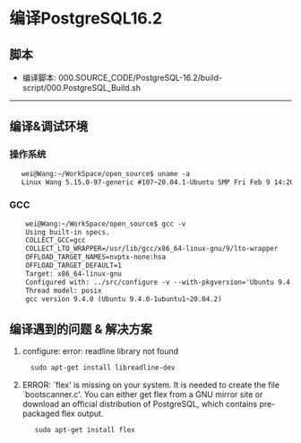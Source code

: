 # 编译PostgreSQL16.2
## 脚本
- 编译脚本: 000.SOURCE_CODE/PostgreSQL-16.2/build-script/000.PostgreSQL_Build.sh

---

## 编译&调试环境
### 操作系统
```txt
   wei@Wang:~/WorkSpace/open_source$ uname -a 
   Linux Wang 5.15.0-97-generic #107~20.04.1-Ubuntu SMP Fri Feb 9 14:20:11 UTC 2024 x86_64 x86_64 x86_64 GNU/Linux
```

### GCC
```txt
    wei@Wang:~/WorkSpace/open_source$ gcc -v
    Using built-in specs.
    COLLECT_GCC=gcc
    COLLECT_LTO_WRAPPER=/usr/lib/gcc/x86_64-linux-gnu/9/lto-wrapper
    OFFLOAD_TARGET_NAMES=nvptx-none:hsa
    OFFLOAD_TARGET_DEFAULT=1
    Target: x86_64-linux-gnu
    Configured with: ../src/configure -v --with-pkgversion='Ubuntu 9.4.0-1ubuntu1~20.04.2' --with-bugurl=file:///usr/share/doc/gcc-9/README.Bugs --enable-languages=c,ada,c++,go,brig,d,fortran,objc,obj-c++,gm2 --prefix=/usr --with-gcc-major-version-only --program-suffix=-9 --program-prefix=x86_64-linux-gnu- --enable-shared --enable-linker-build-id --libexecdir=/usr/lib --without-included-gettext --enable-threads=posix --libdir=/usr/lib --enable-nls --enable-clocale=gnu --enable-libstdcxx-debug --enable-libstdcxx-time=yes --with-default-libstdcxx-abi=new --enable-gnu-unique-object --disable-vtable-verify --enable-plugin --enable-default-pie --with-system-zlib --with-target-system-zlib=auto --enable-objc-gc=auto --enable-multiarch --disable-werror --with-arch-32=i686 --with-abi=m64 --with-multilib-list=m32,m64,mx32 --enable-multilib --with-tune=generic --enable-offload-targets=nvptx-none=/build/gcc-9-9QDOt0/gcc-9-9.4.0/debian/tmp-nvptx/usr,hsa --without-cuda-driver --enable-checking=release --build=x86_64-linux-gnu --host=x86_64-linux-gnu --target=x86_64-linux-gnu
    Thread model: posix
    gcc version 9.4.0 (Ubuntu 9.4.0-1ubuntu1~20.04.2) 
```


## 编译遇到的问题 & 解决方案
1. configure: error: readline library not found
   ```txt
     sudo apt-get install libreadline-dev
   ```

2. ERROR: \`flex\' is missing on your system. It is needed to create the
file `bootscanner.c'. You can either get flex from a GNU mirror site
or download an official distribution of PostgreSQL, which contains
pre-packaged flex output.
   ```txt
      sudo apt-get install flex
   ```